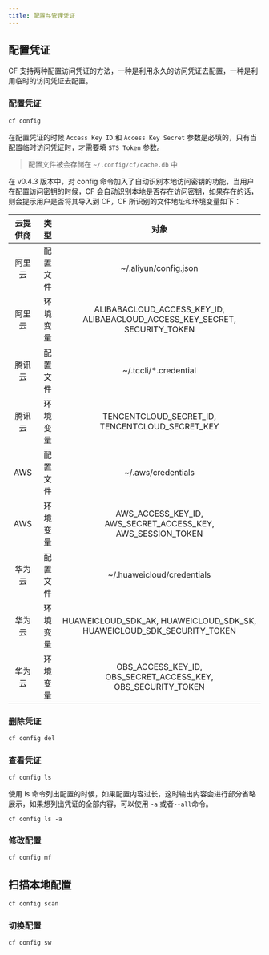 ```yaml
---
title: 配置与管理凭证
---
```


## 配置凭证

CF 支持两种配置访问凭证的方法，一种是利用永久的访问凭证去配置，一种是利用临时的访问凭证去配置。

### 配置凭证

```bash
cf config
```

在配置凭证的时候 `Access Key ID` 和 `Access Key Secret` 参数是必填的，只有当配置临时访问凭证时，才需要填 `STS Token` 参数。

> 配置文件被会存储在 `~/.config/cf/cache.db` 中

在 v0.4.3 版本中，对 config 命令加入了自动识别本地访问密钥的功能，当用户在配置访问密钥的时候，CF 会自动识别本地是否存在访问密钥，如果存在的话，则会提示用户是否将其导入到 CF，CF 所识别的文件地址和环境变量如下：

| 云提供商 |   类型   |                             对象                             |
| :------: | :------: | :----------------------------------------------------------: |
|  阿里云  | 配置文件 |                    ~/.aliyun/config.json                     |
|  阿里云  | 环境变量 | ALIBABACLOUD_ACCESS_KEY_ID, ALIBABACLOUD_ACCESS_KEY_SECRET, SECURITY_TOKEN |
|  腾讯云  | 配置文件 |                    ~/.tccli/*.credential                     |
|  腾讯云  | 环境变量 |       TENCENTCLOUD_SECRET_ID, TENCENTCLOUD_SECRET_KEY        |
|   AWS    | 配置文件 |                      ~/.aws/credentials                      |
|   AWS    | 环境变量 | AWS_ACCESS_KEY_ID, AWS_SECRET_ACCESS_KEY, AWS_SESSION_TOKEN  |
|  华为云  | 配置文件 |                  ~/.huaweicloud/credentials                  |
|  华为云  | 环境变量 | HUAWEICLOUD_SDK_AK, HUAWEICLOUD_SDK_SK, HUAWEICLOUD_SDK_SECURITY_TOKEN |
|  华为云  | 环境变量 | OBS_ACCESS_KEY_ID, OBS_SECRET_ACCESS_KEY, OBS_SECURITY_TOKEN |

### 删除凭证

```bash
cf config del
```

### 查看凭证

```bash
cf config ls
```

使用 ls 命令列出配置的时候，如果配置内容过长，这时输出内容会进行部分省略展示，如果想列出凭证的全部内容，可以使用 `-a` 或者`--all`命令。

```
cf config ls -a
```

### 修改配置

```bash
cf config mf
```

## 扫描本地配置

```bash
cf config scan
```

### 切换配置

```bash
cf config sw
```

<Vssue />

<script>
export default {
    mounted () {
      this.$page.lastUpdated = "2022年12月13日"
    }
  }
</script>

